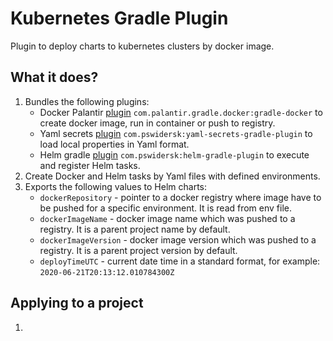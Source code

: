 # Kubernetes Gradle Plugin

Plugin to deploy charts to kubernetes clusters by docker image.

## What it does?

1. Bundles the following plugins:
    * Docker Palantir [plugin](https://github.com/palantir/gradle-docker) `com.palantir.gradle.docker:gradle-docker` to create docker image, run in container or push to registry.
    * Yaml secrets [plugin](https://github.com/PrzemyslawSwiderski/yaml-secrets-gradle-plugin) `com.pswidersk:yaml-secrets-gradle-plugin` to load local properties in Yaml format.
    * Helm gradle [plugin](https://github.com/PrzemyslawSwiderski/helm-gradle-plugin) `com.pswidersk:helm-gradle-plugin` to execute and register Helm tasks.
2. Create Docker and Helm tasks by Yaml files with defined environments.
3. Exports the following values to Helm charts:
    * `dockerRepository` - pointer to a docker registry where image have to be pushed for a specific environment. It is read from env file.
    * `dockerImageName` - docker image name which was pushed to a registry. It is a parent project name by default.
    * `dockerImageVersion` - docker image version which was pushed to a registry. It is a parent project version by default.
    * `deployTimeUTC` - current date time in a standard format, for example: `2020-06-21T20:13:12.010784300Z`


## Applying to a project

1. 